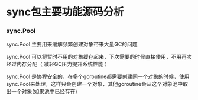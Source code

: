 sync包主要功能源码分析
==

### sync.Pool
sync.Pool 主要用来缓解频繁创建对象带来大量GC的问题

sync.Pool 可以将暂时不用的对象缓存起来，下次需要的时候直接使用，不用再次经过内存分配（  减轻GC压力提升系统性能 ）

sync.Pool 是协程安全的，在多个goroutine都需要创建同一个对象的时候，使用sync.Pool来处理，这样只会创建一个对象，其他goroutine会从这个对象池中取出一个对象(如果池中已经存在)


